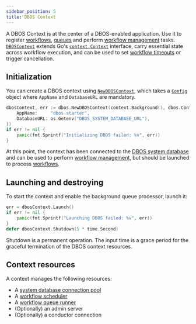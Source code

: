 ```yaml
---
sidebar_position: 5
title: DBOS Context
---
```


A DBOS Context is at the center of a DBOS-enabled application. Use it to register [workflows](./workflow-tutorial.md), [queues](./queue-tutorial.md) and perform [workflow management](./workflow-management.md) tasks. [`DBOSContext`](https://pkg.go.dev/github.com/dbos-inc/dbos-transact-golang/dbos#DBOSContext) extends Go's [`context.Context`](https://pkg.go.dev/context#Context) interface, carry essential state across workflow execution, and can be used to set [workflow timeouts](./workflow-tutorial.md#workflow-timeouts) or trigger cancellation.

## Initialization

You can create a DBOS context using [`NewDBOSContext`](https://pkg.go.dev/github.com/dbos-inc/dbos-transact-golang/dbos#NewDBOSContext), which takes a [`Config`](https://pkg.go.dev/github.com/dbos-inc/dbos-transact-golang/dbos#Config) object where `AppName` and `DatabaseURL` are mandatory.

```go
dbosContext, err := dbos.NewDBOSContext(context.Background(), dbos.Config{
    AppName:     "dbos-starter",
    DatabaseURL: os.Getenv("DBOS_SYSTEM_DATABASE_URL"),
})
if err != nil {
    panic(fmt.Sprintf("Initializing DBOS failed: %v", err))
}
```

At this point, the context has been connected to the [DBOS system database](../../explanations/system-tables.md) and can be used to perform [workflow management](./workflow-management.md), but should be launched to process [workflows](./workflow-tutorial.md).


## Launching and destroying

To start the context and enable the background queue processor, launch it:

```go
err = dbosContext.Launch()
if err != nil {
    panic(fmt.Sprintf("Launching DBOS failed: %v", err))
}
defer dbosContext.Shutdown(5 * time.Second)
```

Shutdown is a permanent operation. The input time is a grace period for the graceful termination of the DBOS context resources.

## Context resources

A context manages the following resources:
- A [system database connection pool](../../explanations/system-tables.md)
- A [workflow scheduler](./workflow-tutorial.md#scheduled-workflows)
- A [workflow queue runner](./queue-tutorial.md)
- (Optionally) an admin server
- (Optionally) a conductor connection